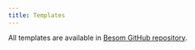 ```yaml
---
title: Templates
---
```


All templates are available in [Besom GitHub repository](https://github.com/VirtusLab/besom/tree/v0.4.0/templates).